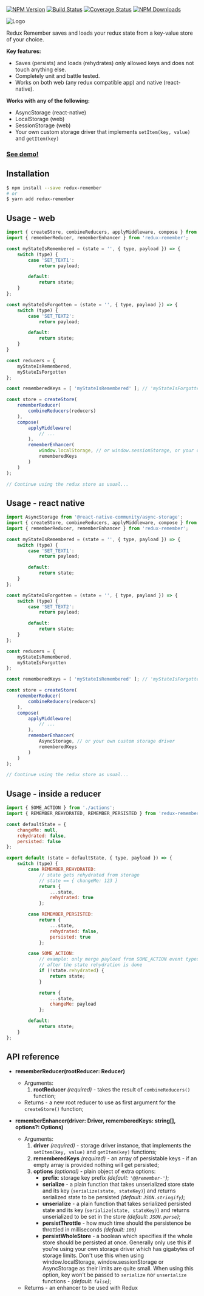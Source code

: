 [![NPM Version](https://img.shields.io/npm/v/redux-remember.svg?style=flat-square)](https://www.npmjs.com/package/redux-remember)
[![Build Status](https://github.com/zewish/redux-remember/workflows/build/badge.svg)](https://github.com/zewish/redux-remember/actions?query=workflow%3Abuild)
[![Coverage Status](https://coveralls.io/repos/github/zewish/redux-remember/badge.svg?branch=master)](https://coveralls.io/github/zewish/redux-remember?branch=master)
[![NPM Downloads](https://img.shields.io/npm/dm/redux-remember.svg?style=flat-square)](https://www.npmjs.com/package/redux-remember)

![Logo](https://raw.githubusercontent.com/zewish/redux-remember/master/logo.png)

Redux Remember saves and loads your redux state from a key-value store of your choice.

__Key features:__
- Saves (persists) and loads (rehydrates) only allowed keys and does not touch anything else.
- Completely unit and battle tested.
- Works on both web (any redux compatible app) and native (react-native).

__Works with any of the following:__
- AsyncStorage (react-native)
- LocalStorage (web)
- SessionStorage (web)
- Your own custom storage driver that implements `setItem(key, value)` and `getItem(key)`

### [__See demo!__](https://rawgit.com/zewish/redux-remember/master/demo-web/index.html)

Installation
------------
```bash
$ npm install --save redux-remember
# or
$ yarn add redux-remember
```


Usage - web
-----------

```js
import { createStore, combineReducers, applyMiddleware, compose } from 'redux';
import { rememberReducer, rememberEnhancer } from 'redux-remember';

const myStateIsRemembered = (state = '', { type, payload }) => {
    switch (type) {
        case 'SET_TEXT1':
            return payload;

        default:
            return state;
    }
};

const myStateIsForgotten = (state = '', { type, payload }) => {
    switch (type) {
        case 'SET_TEXT2':
            return payload;

        default:
            return state;
    }
}

const reducers = {
    myStateIsRemembered,
    myStateIsForgotten
};

const rememberedKeys = [ 'myStateIsRemembered' ]; // 'myStateIsForgotten' will be forgotten, as it's not in this list

const store = createStore(
    rememberReducer(
        combineReducers(reducers)
    ),
    compose(
        applyMiddleware(
            // ...
        ),
        rememberEnhancer(
            window.localStorage, // or window.sessionStorage, or your own custom storage driver
            rememberedKeys
        )
    )
);

// Continue using the redux store as usual...
```

Usage - react native
--------------------

```js
import AsyncStorage from '@react-native-community/async-storage';
import { createStore, combineReducers, applyMiddleware, compose } from 'redux';
import { rememberReducer, rememberEnhancer } from 'redux-remember';

const myStateIsRemembered = (state = '', { type, payload }) => {
    switch (type) {
        case 'SET_TEXT1':
            return payload;

        default:
            return state;
    }
};

const myStateIsForgotten = (state = '', { type, payload }) => {
    switch (type) {
        case 'SET_TEXT2':
            return payload;

        default:
            return state;
    }
};

const reducers = {
    myStateIsRemembered,
    myStateIsForgotten
};

const rememberedKeys = [ 'myStateIsRemembered' ]; // 'myStateIsForgotten' will be forgotten, as it's not in this list

const store = createStore(
    rememberReducer(
        combineReducers(reducers)
    ),
    compose(
        applyMiddleware(
            // ...
        ),
        rememberEnhancer(
            AsyncStorage, // or your own custom storage driver
            rememberedKeys
        )
    )
);

// Continue using the redux store as usual...
```

Usage - inside a reducer
------------------------

```js
import { SOME_ACTION } from './actions';
import { REMEMBER_REHYDRATED, REMEMBER_PERSISTED } from 'redux-remember';

const defaultState = {
    changeMe: null,
    rehydrated: false,
    persisted: false
};

export default (state = defaultState, { type, payload }) => {
    switch (type) {
        case REMEMBER_REHYDRATED:
            // state gets rehydrated from storage
            // state == { changeMe: 123 }
            return {
                ...state,
                rehydrated: true
            };

        case REMEMBER_PERSISTED:
            return {
                ...state,
                rehydrated: false,
                persisted: true
            };

        case SOME_ACTION:
            // example: only merge payload from SOME_ACTION event types
            // after the state rehydration is done
            if (!state.rehydrated) {
                return state;
            }

            return {
                ...state,
                changeMe: payload
            };

        default:
            return state;
    }
};
```

API reference
-------------
- **rememberReducer(rootReducer: Reducer)**
    - Arguments:
        1. **rootReducer** *(required)* - takes the result of `combineReducers()` function;
    - Returns - a new root reducer to use as first argument for the `createStore()` function;


- **rememberEnhancer(driver: Driver, rememberedKeys: string[], options?: Options)**
    - Arguments:
        1. **driver** *(required)* - storage driver instance, that implements the `setItem(key, value)` and `getItem(key)` functions;
        2. **rememberedKeys** *(required)* - an array of persistable keys - if an empty array is provided nothing will get persisted;
        3. **options** *(optional)* - plain object of extra options:
            - **prefix**: storage key prefix *(default: `'@@remember-'`)*;
            - **serialize** - a plain function that takes unserialized store state and its key (`serialize(state, stateKey)`) and returns serialized state to be persisted *(default: `JSON.stringify`)*;
            - **unserialize** - a plain function that takes serialized persisted state  and its key (`serialize(state, stateKey)`) and returns unserialized to be set in the store *(default: `JSON.parse`)*;
            - **persistThrottle** - how much time should the persistence be throttled in milliseconds *(default: `100`)*
            - **persistWholeStore** - a boolean which specifies if the whole store should be persisted at once. Generally only use this if you're using your own storage driver which has gigabytes of storage limits. Don't use this when using window.localStorage, window.sessionStorage or AsyncStorage as their limits are quite small. When using this option, key won't be passed to `serialize` nor `unserialize` functions - *(default: `false`)*;
    - Returns - an enhancer to be used with Redux

